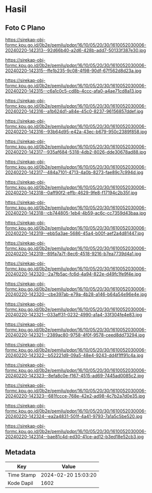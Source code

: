 # Hasil

## Foto C Plano

https://sirekap-obj-formc.kpu.go.id/0b2e/pemilu/pdpr/16/10/05/20/30/1610052030006-20240220-142313--92d66b40-a2d6-428b-add7-50133f387e30.jpg

https://sirekap-obj-formc.kpu.go.id/0b2e/pemilu/pdpr/16/10/05/20/30/1610052030006-20240220-142315--ffe1b235-9c08-4f98-90df-67f562d8d23a.jpg

https://sirekap-obj-formc.kpu.go.id/0b2e/pemilu/pdpr/16/10/05/20/30/1610052030006-20240220-142315--c6a1c0c5-cd8b-4ccc-afa0-a4ae71cd8a13.jpg

https://sirekap-obj-formc.kpu.go.id/0b2e/pemilu/pdpr/16/10/05/20/30/1610052030006-20240220-142316--a1b624d1-a84e-45c0-8237-96156857ddef.jpg

https://sirekap-obj-formc.kpu.go.id/0b2e/pemilu/pdpr/16/10/05/20/30/1610052030006-20240220-142316--93b64d95-e42a-43ec-b679-950c2389f858.jpg

https://sirekap-obj-formc.kpu.go.id/0b2e/pemilu/pdpr/16/10/05/20/30/1610052030006-20240220-142317--935af684-5318-4db2-8026-dde30678ad88.jpg

https://sirekap-obj-formc.kpu.go.id/0b2e/pemilu/pdpr/16/10/05/20/30/1610052030006-20240220-142317--484a7101-4713-4a0b-8273-fae89c7c994d.jpg

https://sirekap-obj-formc.kpu.go.id/0b2e/pemilu/pdpr/16/10/05/20/30/1610052030006-20240220-142318--0aff90f2-effb-4629-9fe8-f17194c2b35f.jpg

https://sirekap-obj-formc.kpu.go.id/0b2e/pemilu/pdpr/16/10/05/20/30/1610052030006-20240220-142318--cb744805-1eb4-4b59-ac6c-cc7359d43baa.jpg

https://sirekap-obj-formc.kpu.go.id/0b2e/pemilu/pdpr/16/10/05/20/30/1610052030006-20240220-142319--ebb5a3ae-5686-45a4-b00f-aef2a4d81447.jpg

https://sirekap-obj-formc.kpu.go.id/0b2e/pemilu/pdpr/16/10/05/20/30/1610052030006-20240220-142319--89fa7a7f-8ec6-4518-9216-b7ea7739d4a1.jpg

https://sirekap-obj-formc.kpu.go.id/0b2e/pemilu/pdpr/16/10/05/20/30/1610052030006-20240220-142320--2a7fb5ac-fc6d-4a94-822e-d49fc1fe9f4e.jpg

https://sirekap-obj-formc.kpu.go.id/0b2e/pemilu/pdpr/16/10/05/20/30/1610052030006-20240220-142320--cbe397ab-e79a-4b28-a146-b64a54e96e4e.jpg

https://sirekap-obj-formc.kpu.go.id/0b2e/pemilu/pdpr/16/10/05/20/30/1610052030006-20240220-142321--033aff31-0232-4990-a1a4-33f304fe4e83.jpg

https://sirekap-obj-formc.kpu.go.id/0b2e/pemilu/pdpr/16/10/05/20/30/1610052030006-20240220-142321--2389ac80-9758-4f0f-9578-ceed8dd73294.jpg

https://sirekap-obj-formc.kpu.go.id/0b2e/pemilu/pdpr/16/10/05/20/30/1610052030006-20240220-142322--b52221d9-09a5-48e4-9243-dd4f1ff91c4a.jpg

https://sirekap-obj-formc.kpu.go.id/0b2e/pemilu/pdpr/16/10/05/20/30/1610052030006-20240220-142323--8efa8c0e-f167-4515-ad69-7445ad0085c2.jpg

https://sirekap-obj-formc.kpu.go.id/0b2e/pemilu/pdpr/16/10/05/20/30/1610052030006-20240220-142323--681fccce-768e-42e2-ad98-4c7b2a7d0e35.jpg

https://sirekap-obj-formc.kpu.go.id/0b2e/pemilu/pdpr/16/10/05/20/30/1610052030006-20240220-142324--ea2a4831-501f-4a41-9793-7a1a5c5be520.jpg

https://sirekap-obj-formc.kpu.go.id/0b2e/pemilu/pdpr/16/10/05/20/30/1610052030006-20240220-142314--bae81c4d-ed30-41ce-ad12-b3ed18e52cb3.jpg


## Metadata

| Key        | Value               |
| ---------- | ------------------- |
| Time Stamp | 2024-02-20 15:03:20 |
| Kode Dapil | 1602                |



